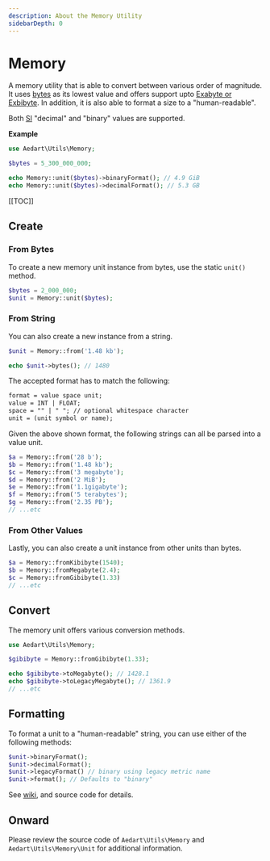 ```yaml
---
description: About the Memory Utility
sidebarDepth: 0
---
```


# Memory

A memory utility that is able to convert between various order of magnitude.
It uses [bytes](https://en.wikipedia.org/wiki/Byte) as its lowest value and offers support upto [Exabyte or Exbibyte](https://en.wikipedia.org/wiki/Byte#Multiple-byte_units). 
In addition, it is also able to format a size to a "human-readable".

Both [SI](https://en.wikipedia.org/wiki/International_System_of_Units) "decimal" and "binary" values are supported.

**Example**

```php
use Aedart\Utils\Memory;

$bytes = 5_300_000_000;

echo Memory::unit($bytes)->binaryFormat(); // 4.9 GiB
echo Memory::unit($bytes)->decimalFormat(); // 5.3 GB
```

[[TOC]]

## Create

### From Bytes

To create a new memory unit instance from bytes, use the static `unit()` method.

```php
$bytes = 2_000_000;
$unit = Memory::unit($bytes);
```

### From String

You can also create a new instance from a string.

```php
$unit = Memory::from('1.48 kb');

echo $unit->bytes(); // 1480
```

The accepted format has to match the following:

```txt
format = value space unit;
value = INT | FLOAT;
space = "" | " "; // optional whitespace character
unit = (unit symbol or name);
```

Given the above shown format, the following strings can all be parsed into a value unit.

```php
$a = Memory::from('28 b');
$b = Memory::from('1.48 kb');
$c = Memory::from('3 megabyte');
$d = Memory::from('2 MiB');
$e = Memory::from('1.1gigabyte');
$f = Memory::from('5 terabytes');
$g = Memory::from('2.35 PB');
// ...etc
```

### From Other Values

Lastly, you can also create a unit instance from other units than bytes.

```php
$a = Memory::fromKibibyte(1540);
$b = Memory::fromMegabyte(2.4);
$c = Memory::fromGibibyte(1.33)
// ...etc
```

## Convert

The memory unit offers various conversion methods.

```php
use Aedart\Utils\Memory;

$gibibyte = Memory::fromGibibyte(1.33);

echo $gibibyte->toMegabyte(); // 1428.1
echo $gibibyte->toLegacyMegabyte(); // 1361.9
// ...etc
```

## Formatting

To format a unit to a "human-readable" string, you can use either of the following methods:

```php
$unit->binaryFormat();
$unit->decimalFormat();
$unit->legacyFormat() // binary using legacy metric name
$unit->format(); // Defaults to "binary"
```

See [wiki](https://en.wikipedia.org/wiki/Byte#Multiple-byte_units), and source code for details.

## Onward

Please review the source code of `Aedart\Utils\Memory` and `Aedart\Utils\Memory\Unit` for additional information.
